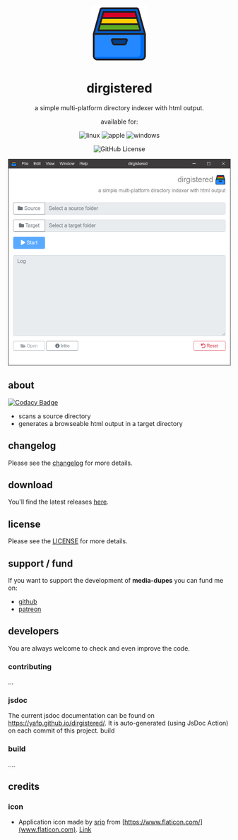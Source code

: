 <p align="center">
  <a href="#"><img src="https://raw.githubusercontent.com/yafp/dirgistered/master/.github/images/logo/128x128.png" width="128"></a>
</p>

<div align="center">
  <h1>dirgistered</h1>

a simple multi-platform directory indexer with html output.

available for:

![linux](https://raw.githubusercontent.com/yafp/media-dupes/master/.github/images/platform/linux_32x32.png)
![apple](https://raw.githubusercontent.com/yafp/media-dupes/master/.github/images/platform/apple_32x32.png)
![windows](https://raw.githubusercontent.com/yafp/media-dupes/master/.github/images/platform/windows_32x32.png)

![GitHub License](https://img.shields.io/github/license/yafp/dirgistered.svg)

![ui](https://raw.githubusercontent.com/yafp/dirgistered/master/.github/images/screenshots/ui_latest.png)

</div>


## about

[![Codacy Badge](https://api.codacy.com/project/badge/Grade/e8bdbae8676e4c4e9699253de0d0af3d)](https://app.codacy.com/manual/yafp/dirgistered?utm_source=github.com&utm_medium=referral&utm_content=yafp/dirgistered&utm_campaign=Badge_Grade_Dashboard)

* scans a source directory
* generates a browseable html output in a target directory


## changelog
Please see the [changelog](docs/CHANGELOG.md) for more details.


## download
You'll find the latest releases [here](https://github.com/yafp/dirgistered/releases).


## license
Please see the [LICENSE](LICENSE) for more details.


## support / fund
If you want to support the development of **media-dupes** you can fund me on:

* [github](https://github.com/sponsors/yafp)
* [patreon](https://www.patreon.com/yafp)


## developers

You are always welcome to check and even improve the code.

### contributing
...

### jsdoc

The current jsdoc documentation can be found on https://yafp.github.io/dirgistered/. It is auto-generated (using JsDoc Action) on each commit of this project.
build

### build
....


## credits
### icon
* Application icon made by [srip](https://www.flaticon.com/authors/srip) from [https://www.flaticon.com/](www.flaticon.com). [Link](https://www.flaticon.com/free-icon/file-system_2345412?term=directory&page=1&position=24)
